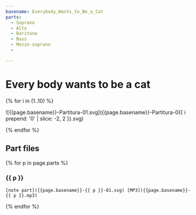 ```yaml
---
basename: Everybody_Wants_to_Be_a_Cat
parts:
  - Soprano
  - Alto
  - Baritone
  - Bass
  - Mezzo-soprano
  - 

---
```

# Every body wants to be a cat

{% for i in (1..10) %}

![{{page.basename}}-Partitura-01.svg]({{page.basename}}-Partitura-0{{ i prepend: '0' | slice: -2, 2 }}.svg)

{% endfor %}


## Part files

{% for p in page.parts %}
### {{ p }}
    [note part]({{page.basename}}-{{ p }}-01.svg) [MP3]({{page.basename}}-{{ p }}.mp3)
{% endfor %}
